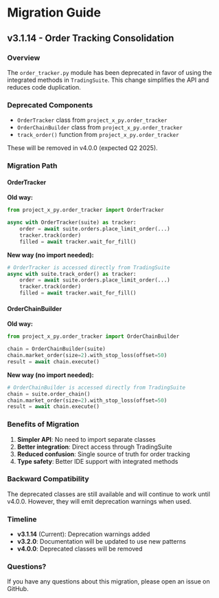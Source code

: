 # Migration Guide

## v3.1.14 - Order Tracking Consolidation

### Overview
The `order_tracker.py` module has been deprecated in favor of using the integrated methods in `TradingSuite`. This change simplifies the API and reduces code duplication.

### Deprecated Components
- `OrderTracker` class from `project_x_py.order_tracker`
- `OrderChainBuilder` class from `project_x_py.order_tracker`
- `track_order()` function from `project_x_py.order_tracker`

These will be removed in v4.0.0 (expected Q2 2025).

### Migration Path

#### OrderTracker
**Old way:**
```python
from project_x_py.order_tracker import OrderTracker

async with OrderTracker(suite) as tracker:
    order = await suite.orders.place_limit_order(...)
    tracker.track(order)
    filled = await tracker.wait_for_fill()
```

**New way (no import needed):**
```python
# OrderTracker is accessed directly from TradingSuite
async with suite.track_order() as tracker:
    order = await suite.orders.place_limit_order(...)
    tracker.track(order)
    filled = await tracker.wait_for_fill()
```

#### OrderChainBuilder
**Old way:**
```python
from project_x_py.order_tracker import OrderChainBuilder

chain = OrderChainBuilder(suite)
chain.market_order(size=2).with_stop_loss(offset=50)
result = await chain.execute()
```

**New way (no import needed):**
```python
# OrderChainBuilder is accessed directly from TradingSuite
chain = suite.order_chain()
chain.market_order(size=2).with_stop_loss(offset=50)
result = await chain.execute()
```

### Benefits of Migration
1. **Simpler API**: No need to import separate classes
2. **Better integration**: Direct access through TradingSuite
3. **Reduced confusion**: Single source of truth for order tracking
4. **Type safety**: Better IDE support with integrated methods

### Backward Compatibility
The deprecated classes are still available and will continue to work until v4.0.0. However, they will emit deprecation warnings when used.

### Timeline
- **v3.1.14** (Current): Deprecation warnings added
- **v3.2.0**: Documentation will be updated to use new patterns
- **v4.0.0**: Deprecated classes will be removed

### Questions?
If you have any questions about this migration, please open an issue on GitHub.